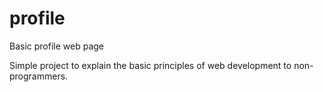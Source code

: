 # profile
Basic profile web page


Simple project to explain the basic principles of web development to non-programmers.
